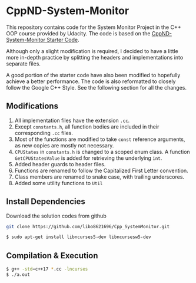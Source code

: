 # CppND-System-Monitor

This repository contains code for the System Monitor Project in the C++ OOP course provided by Udacity. The code is based on the [CppND-System-Monitor Starter Code](https://github.com/udacity/CppND-System-Monitor/).

Although only a slight modification is required, I decided to have a little more in-depth practice by splitting the headers and implementations into separate files.

A good portion of the starter code have also been modified to hopefully achieve a better performance. The code is also reformatted to closely follow the Google C++ Style. See the following section for all the changes.

## Modifications

1. All implementation files have the extension `.cc`.
2. Except `constants.h`, all function bodies are included in their corresponding `.cc` files.
3. Most of the functions are modified to take `const` reference arguments, as new copies are mostly not necessary.
4. `CPUStates` in `constants.h` is changed to a scoped enum class. A function `GetCPUStatesValue` is added for retrieving the underlying `int`.
5. Added header guards to header files.
6. Functions are renamed to follow the Capitalized First Letter convention.
7. Class members are renamed to snake case, with trailing underscores.
8. Added some utility functions to `Util`

## Install Dependencies

Download the solution codes from github

```bash
git clone https://github.com/libo8621696/Cpp_SystemMonitor.git
```


```bash
$ sudo apt-get install libncurses5-dev libncursesw5-dev
```

## Compilation & Execution

```bash
$ g++ -std=c++17 *.cc -lncurses
$ ./a.out
```
